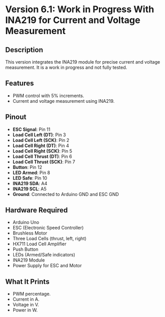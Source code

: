 # Version 6.1: Work in Progress With INA219 for Current and Voltage Measurement

## Description
This version integrates the INA219 module for precise current and voltage measurement. It is a work in progress and not fully tested.

## Features
- PWM control with 5% increments.
- Current and voltage measurement using INA219.

## Pinout
- **ESC Signal**: Pin 11
- **Load Cell Left (DT)**: Pin 3
- **Load Cell Left (SCK)**: Pin 2
- **Load Cell Right (DT)**: Pin 4
- **Load Cell Right (SCK)**: Pin 5
- **Load Cell Thrust (DT)**: Pin 6
- **Load Cell Thrust (SCK)**: Pin 7
- **Button**: Pin 12
- **LED Armed**: Pin 8
- **LED Safe**: Pin 10
- **INA219 SDA**: A4
- **INA219 SCL**: A5
- **Ground**: Connected to Arduino GND and ESC GND

## Hardware Required
- Arduino Uno
- ESC (Electronic Speed Controller)
- Brushless Motor
- Three Load Cells (thrust, left, right)
- HX711 Load Cell Amplifier
- Push Button
- LEDs (Armed/Safe indicators)
- INA219 Module
- Power Supply for ESC and Motor

## What It Prints
- PWM percentage.
- Current in A.
- Voltage in V.
- Power in W.